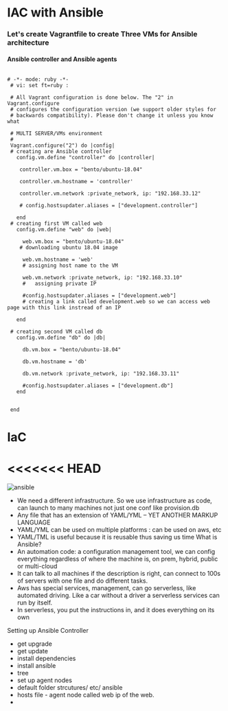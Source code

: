 # IAC with Ansible


### Let's create Vagrantfile to create Three VMs for Ansible architecture
#### Ansible controller and Ansible agents 

```

# -*- mode: ruby -*-
 # vi: set ft=ruby :
 
 # All Vagrant configuration is done below. The "2" in Vagrant.configure
 # configures the configuration version (we support older styles for
 # backwards compatibility). Please don't change it unless you know what
 
 # MULTI SERVER/VMs environment 
 #
 Vagrant.configure("2") do |config|
 # creating are Ansible controller
   config.vm.define "controller" do |controller|
     
    controller.vm.box = "bento/ubuntu-18.04"
    
    controller.vm.hostname = 'controller'
    
    controller.vm.network :private_network, ip: "192.168.33.12"
    
    # config.hostsupdater.aliases = ["development.controller"] 
    
   end 
 # creating first VM called web  
   config.vm.define "web" do |web|
     
     web.vm.box = "bento/ubuntu-18.04"
    # downloading ubuntu 18.04 image
 
     web.vm.hostname = 'web'
     # assigning host name to the VM
     
     web.vm.network :private_network, ip: "192.168.33.10"
     #   assigning private IP
     
     #config.hostsupdater.aliases = ["development.web"]
     # creating a link called development.web so we can access web page with this link instread of an IP   
         
   end
   
 # creating second VM called db
   config.vm.define "db" do |db|
     
     db.vm.box = "bento/ubuntu-18.04"
     
     db.vm.hostname = 'db'
     
     db.vm.network :private_network, ip: "192.168.33.11"
     
     #config.hostsupdater.aliases = ["development.db"]     
   end
 
 
 end
```
# IaC
<<<<<<< HEAD
=======
![ansible](https://user-images.githubusercontent.com/98215575/154273691-b2b7853f-2609-4caf-9853-c7ac3a92bbbb.png)

- We need a different infrastructure. So we use infrastructure as code, can launch to many machines not just one conf like provision.db
- Any file that has an extension of YAML/YML – YET ANOTHER MARKUP LANGUAGE 
- YAML/YML can be used on multiple platforms : can be used on aws, etc
- YAML/TML is useful because it is reusable thus saving us time
What is Ansible?
- An automation code: a configuration management tool, we can config everything regardless of where the machine is, on prem, hybrid, public or multi-cloud
- It can talk to all machines if the description is right, can connect to 100s of servers with one file and do different tasks.
- Aws has special services, management, can go serverless, like automated driving. Like a car without a driver a serverless services can run by itself. 
- In serverless, you put the instructions in, and it does everything on its own 

Setting up Ansible Controller

- get upgrade
- get update
- install dependencies
- install ansible
- tree
- set up agent nodes
- default folder strcutures/ etc/ ansible
- hosts file - agent node called web ip of the web.
- 